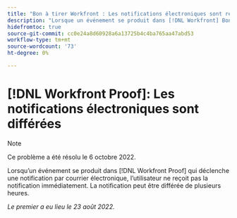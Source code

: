 ```yaml
---
title: "Bon à tirer Workfront : Les notifications électroniques sont retardées"
description: "Lorsque un événement se produit dans [!DNL Workfront] Bon à tirer qui déclenche une notification par e-mail, l’utilisateur ne reçoit pas immédiatement la notification. La notification peut être retardée de plusieurs heures."
hidefromtoc: true
source-git-commit: cc0e24a8d60928a6a13725b4c4ba765aa47abd53
workflow-type: tm+mt
source-wordcount: '73'
ht-degree: 0%

---
```



# [!DNL Workfront Proof]: Les notifications électroniques sont différées

>[!NOTE]
>
>Ce problème a été résolu le 6 octobre 2022.

Lorsqu’un événement se produit dans [!DNL Workfront Proof] qui déclenche une notification par courrier électronique, l’utilisateur ne reçoit pas la notification immédiatement. La notification peut être différée de plusieurs heures.

_Le premier a eu lieu le 23 août 2022._

